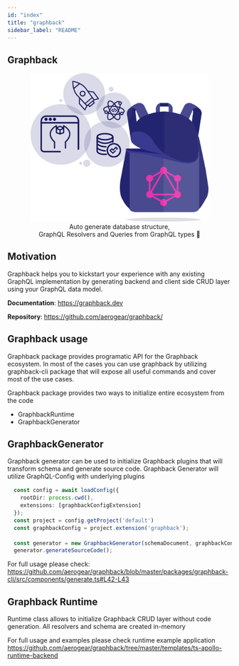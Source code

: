 ```yaml
---
id: "index"
title: "graphback"
sidebar_label: "README"
---
```


## Graphback

<p align="center">
  <img width="400" src="https://raw.githubusercontent.com/aerogear/graphback/master/website/static/img/logo.png"/>
  <br/>
  Auto generate database structure, <br/>
  GraphQL Resolvers and Queries from GraphQL types 🚀
</p>

## Motivation 

Graphback helps you to kickstart your experience with any existing GraphQL implementation
by generating backend and client side CRUD layer using your GraphQL data model.

**Documentation**: https://graphback.dev

**Repository**: https://github.com/aerogear/graphback/

## Graphback usage

Graphback package provides programatic API for the Graphback ecosystem.
In most of the cases you can use graphback by utilizing graphback-cli package that will expose all useful commands and cover most of the use cases.

Graphback package provides two ways to initialize entire ecosystem from the code

- GraphbackRuntime
- GraphbackGenerator

## GraphbackGenerator

Graphback generator can be used to initialize Graphback plugins that will transform schema and generate source code.
Graphback Generator will utilize GraphQL-Config with underlying plugins

```ts
  const config = await loadConfig({
    rootDir: process.cwd(),
    extensions: [graphbackConfigExtension]
  });
  const project = config.getProject('default')
  const graphbackConfig = project.extension('graphback');

  const generator = new GraphbackGenerator(schemaDocument, graphbackConfig)
  generator.generateSourceCode();
```

For full usage please check: 
https://github.com/aerogear/graphback/blob/master/packages/graphback-cli/src/components/generate.ts#L42-L43

## Graphback Runtime

Runtime class allows to initialize Graphback CRUD layer without code generation. 
All resolvers and schema are created in-memory

For full usage and examples please check runtime example application
https://github.com/aerogear/graphback/tree/master/templates/ts-apollo-runtime-backend
